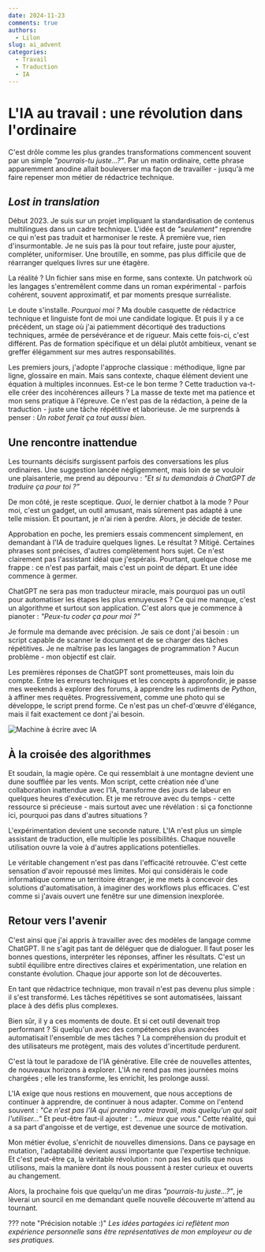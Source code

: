 ```yaml
---
date: 2024-11-23
comments: true
authors:
  - Lilon
slug: ai_advent
categories:
  - Travail
  - Traduction
  - IA
---
```


# L'IA au travail : une révolution dans l'ordinaire

C'est drôle comme les plus grandes transformations commencent souvent par un simple *"pourrais-tu juste...?"*. Par un matin ordinaire, cette phrase apparemment anodine allait bouleverser ma façon de travailler - jusqu'à me faire repenser mon métier de rédactrice technique.

<!-- more -->

## *Lost in translation*

Début 2023. Je suis sur un projet impliquant la standardisation de contenus multilingues dans un cadre technique. L'idée est de *"seulement"* reprendre ce qui n'est pas traduit et harmoniser le reste. À première vue, rien d'insurmontable. Je ne suis pas là pour tout refaire, juste pour ajuster, compléter, uniformiser. Une broutille, en somme, pas plus difficile que de réarranger quelques livres sur une étagère.

La réalité ? Un fichier sans mise en forme, sans contexte. Un patchwork où les langages s'entremêlent comme dans un roman expérimental - parfois cohérent, souvent approximatif, et par moments presque surréaliste.

Le doute s'installe. *Pourquoi moi ?* Ma double casquette de rédactrice technique et linguiste font de moi une candidate logique. Et puis il y a ce précédent, un stage où j'ai patiemment décortiqué des traductions techniques, armée de persévérance et de rigueur. Mais cette fois-ci, c'est différent. Pas de formation spécifique et un délai plutôt ambitieux, venant se greffer élégamment sur mes autres responsabilités.

Les premiers jours, j'adopte l'approche classique : méthodique, ligne par ligne, glossaire en main. Mais sans contexte, chaque élément devient une équation à multiples inconnues. Est-ce le bon terme ? Cette traduction va-t-elle créer des incohérences ailleurs ? La masse de texte met ma patience et mon sens pratique à l'épreuve. Ce n'est pas de la rédaction, à peine de la traduction - juste une tâche répétitive et laborieuse. Je me surprends à penser : *Un robot ferait ça tout aussi bien*.

## Une rencontre inattendue

Les tournants décisifs surgissent parfois des conversations les plus ordinaires. Une suggestion lancée négligemment, mais loin de se vouloir une plaisanterie, me prend au dépourvu : *"Et si tu demandais à ChatGPT de traduire ça pour toi ?"*

De mon côté, je reste sceptique. *Quoi*, le dernier chatbot à la mode ? Pour moi, c'est un gadget, un outil amusant, mais sûrement pas adapté à une telle mission. Et pourtant, je n'ai rien à perdre. Alors, je décide de tester.

Approbation en poche, les premiers essais commencent simplement, en demandant à l'IA de traduire quelques lignes. Le résultat ? Mitigé. Certaines phrases sont précises, d'autres complètement hors sujet. Ce n'est clairement pas l'assistant idéal que j'espérais. Pourtant, quelque chose me frappe : ce n'est pas parfait, mais c'est un point de départ. Et une idée commence à germer.

ChatGPT ne sera pas mon traducteur miracle, mais pourquoi pas un outil pour automatiser les étapes les plus ennuyeuses ? Ce qui me manque, c'est un algorithme et surtout son application. C'est alors que je commence à pianoter : *"Peux-tu coder ça pour moi ?"*

Je formule ma demande avec précision. Je sais ce dont j'ai besoin : un script capable de scanner le document et de se charger des tâches répétitives. Je ne maîtrise pas les langages de programmation ? Aucun problème - mon objectif est clair.

Les premières réponses de ChatGPT sont prometteuses, mais loin du compte. Entre les erreurs techniques et les concepts à approfondir, je passe mes weekends à explorer des forums, à apprendre les rudiments de *Python*, à affiner mes requêtes. Progressivement, comme une photo qui se développe, le script prend forme. Ce n'est pas un chef-d'œuvre d'élégance, mais il fait exactement ce dont j'ai besoin.

![Machine à écrire avec IA](https://images-wixmp-ed30a86b8c4ca887773594c2.wixmp.com/f/09c917d0-f5ca-4b29-a706-5e3ed5489e13/dilk84k-5ac52eb8-b77c-4daa-9288-d229b512d53e.jpg/v1/fill/w_1280,h_962,q_75,strp/evolving_creativity__an_ai_doodle_by_li__lon_dilk84k-fullview.jpg?token=eyJ0eXAiOiJKV1QiLCJhbGciOiJIUzI1NiJ9.eyJzdWIiOiJ1cm46YXBwOjdlMGQxODg5ODIyNjQzNzNhNWYwZDQxNWVhMGQyNmUwIiwiaXNzIjoidXJuOmFwcDo3ZTBkMTg4OTgyMjY0MzczYTVmMGQ0MTVlYTBkMjZlMCIsIm9iaiI6W1t7ImhlaWdodCI6Ijw9OTYyIiwicGF0aCI6IlwvZlwvMDljOTE3ZDAtZjVjYS00YjI5LWE3MDYtNWUzZWQ1NDg5ZTEzXC9kaWxrODRrLTVhYzUyZWI4LWI3N2MtNGRhYS05Mjg4LWQyMjliNTEyZDUzZS5qcGciLCJ3aWR0aCI6Ijw9MTI4MCJ9XV0sImF1ZCI6WyJ1cm46c2VydmljZTppbWFnZS5vcGVyYXRpb25zIl19.K_bY8dDZNEFmymZKPxri6ghFU9Ya1zMJ_ULv1IMr6MM)

## À la croisée des algorithmes

Et soudain, la magie opère. Ce qui ressemblait à une montagne devient une dune soufflée par les vents. Mon script, cette création née d'une collaboration inattendue avec l'IA, transforme des jours de labeur en quelques heures d'exécution. Et je me retrouve avec du temps - cette ressource si précieuse - mais surtout avec une révélation : si ça fonctionne ici, pourquoi pas dans d'autres situations ?

L'expérimentation devient une seconde nature. L'IA n'est plus un simple assistant de traduction, elle multiplie les possibilités. Chaque nouvelle utilisation ouvre la voie à d'autres applications potentielles.

Le véritable changement n'est pas dans l'efficacité retrouvée. C'est cette sensation d'avoir repoussé mes limites. Moi qui considérais le code informatique comme un territoire étranger, je me mets à concevoir des solutions d'automatisation, à imaginer des workflows plus efficaces. C'est comme si j'avais ouvert une fenêtre sur une dimension inexplorée.

## Retour vers l'avenir

C'est ainsi que j'ai appris à travailler avec des modèles de langage comme ChatGPT. Il ne s'agit pas tant de déléguer que de dialoguer. Il faut poser les bonnes questions, interpréter les réponses, affiner les résultats. C'est un subtil équilibre entre directives claires et expérimentation, une relation en constante évolution. Chaque jour apporte son lot de découvertes.

En tant que rédactrice technique, mon travail n'est pas devenu plus simple : il s'est transformé. Les tâches répétitives se sont automatisées, laissant place à des défis plus complexes.

Bien sûr, il y a ces moments de doute. Et si cet outil devenait trop performant ? Si quelqu'un avec des compétences plus avancées automatisait l'ensemble de mes tâches ? La compréhension du produit et des utilisateurs me protègent, mais des volutes d'incertitude perdurent.

C'est là tout le paradoxe de l'IA générative. Elle crée de nouvelles attentes, de nouveaux horizons à explorer. L'IA ne rend pas mes journées moins chargées ; elle les transforme, les enrichit, les prolonge aussi.

L'IA exige que nous restions en mouvement, que nous acceptions de continuer à apprendre, de continuer à nous adapter. Comme on l'entend souvent : *"Ce n'est pas l'IA qui prendra votre travail, mais quelqu'un qui sait l'utiliser..."* Et peut-être faut-il ajouter : *"... mieux que vous."* Cette réalité, qui a sa part d'angoisse et de vertige, est devenue une source de motivation.

Mon métier évolue, s'enrichit de nouvelles dimensions. Dans ce paysage en mutation, l'adaptabilité devient aussi importante que l'expertise technique. Et c'est peut-être ça, la véritable révolution : non pas les outils que nous utilisons, mais la manière dont ils nous poussent à rester curieux et ouverts au changement.

Alors, la prochaine fois que quelqu'un me diras *"pourrais-tu juste...?"*, je lèverai un sourcil en me demandant quelle nouvelle découverte m'attend au tournant.

??? note "Précision notable :)"
    *Les idées partagées ici reflètent mon expérience personnelle sans être représentatives de mon employeur ou de ses pratiques.*
